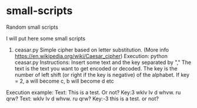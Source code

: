 # small-scripts
Random small scripts

I will put here some small scripts
1. ceasar.py
Simple cipher based on letter substitution. (More info https://en.wikipedia.org/wiki/Caesar_cipher)
Execution:
python ceasar.py
Instructions:
Insert some text and the key separated by "," 
The text is the text you want to get encoded or decoded.
The key is the number of left shift (or right if the key is negative) of the alphabet. 
If key = 2, a will become c, b will become d etc

Execution example:
Text: This is a test. Or not?
Key:3
wklv lv d whvw. ru qrw?
Text: wklv lv d whvw. ru qrw?
Key:-3
this is a test. or not?
